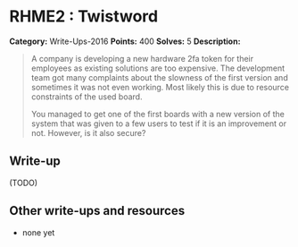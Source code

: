 # RHME2 : Twistword

**Category:** Write-Ups-2016
**Points:** 400
**Solves:** 5
**Description:**

> A company is developing a new hardware 2fa token for their employees as existing solutions are too expensive. The development team got many complaints about the slowness of the first version and sometimes it was not even working. Most likely this is due to resource constraints of the used board.
> 
> 
> You managed to get one of the first boards with a new version of the system that was given to a few users to test if it is an improvement or not. However, is it also secure?


## Write-up

(TODO)

## Other write-ups and resources

* none yet
